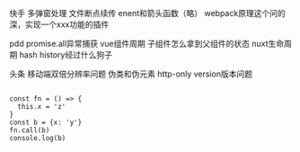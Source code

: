 快手
多弹窗处理
文件断点续传
enent和箭头函数（略）
webpack原理这个问的深，实现一个xxx功能的插件

pdd
promise.all异常捕获
vue组件周期
子组件怎么拿到父组件的状态
nuxt生命周期
hash history经过什么狗子

头条
移动端双倍分辨率问题
伪类和伪元素
http-only
version版本问题
```

const fn = () => {
  this.x = 'z'
}
const b = {x: 'y'}
fn.call(b)
console.log(b)

```
